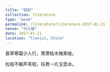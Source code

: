 ```yaml
---
title: "临别"
collection: literature
type: "poem"
permalink: /literature/literature-2017-01-21
venue: "孙沁璇"
date: 2017-01-21
location: "Tianjin, China"
---
```


衰草寒霜少人行，萧萧枯木掩素绫。

松枝不解芦苇韧，枉费一片玉壶冰。


